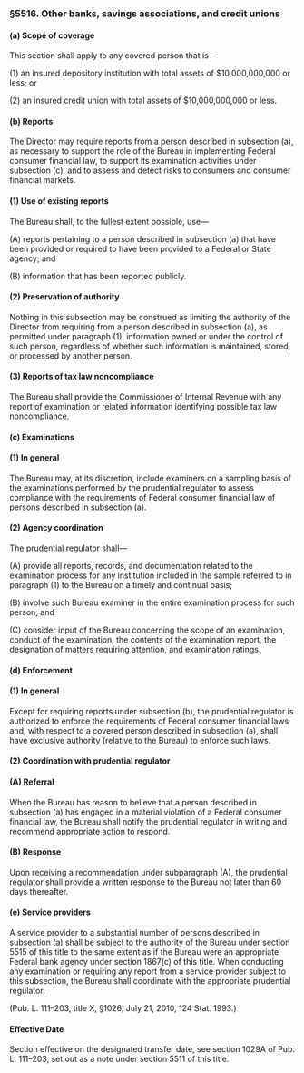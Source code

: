 ### §5516. Other banks, savings associations, and credit unions ###

#### (a) Scope of coverage ####

This section shall apply to any covered person that is—

(1) an insured depository institution with total assets of $10,000,000,000 or less; or

(2) an insured credit union with total assets of $10,000,000,000 or less.

#### (b) Reports ####

The Director may require reports from a person described in subsection (a), as necessary to support the role of the Bureau in implementing Federal consumer financial law, to support its examination activities under subsection (c), and to assess and detect risks to consumers and consumer financial markets.

#### (1) Use of existing reports ####

The Bureau shall, to the fullest extent possible, use—

(A) reports pertaining to a person described in subsection (a) that have been provided or required to have been provided to a Federal or State agency; and

(B) information that has been reported publicly.

#### (2) Preservation of authority ####

Nothing in this subsection may be construed as limiting the authority of the Director from requiring from a person described in subsection (a), as permitted under paragraph (1), information owned or under the control of such person, regardless of whether such information is maintained, stored, or processed by another person.

#### (3) Reports of tax law noncompliance ####

The Bureau shall provide the Commissioner of Internal Revenue with any report of examination or related information identifying possible tax law noncompliance.

#### (c) Examinations ####

#### (1) In general ####

The Bureau may, at its discretion, include examiners on a sampling basis of the examinations performed by the prudential regulator to assess compliance with the requirements of Federal consumer financial law of persons described in subsection (a).

#### (2) Agency coordination ####

The prudential regulator shall—

(A) provide all reports, records, and documentation related to the examination process for any institution included in the sample referred to in paragraph (1) to the Bureau on a timely and continual basis;

(B) involve such Bureau examiner in the entire examination process for such person; and

(C) consider input of the Bureau concerning the scope of an examination, conduct of the examination, the contents of the examination report, the designation of matters requiring attention, and examination ratings.

#### (d) Enforcement ####

#### (1) In general ####

Except for requiring reports under subsection (b), the prudential regulator is authorized to enforce the requirements of Federal consumer financial laws and, with respect to a covered person described in subsection (a), shall have exclusive authority (relative to the Bureau) to enforce such laws.

#### (2) Coordination with prudential regulator ####

#### (A) Referral ####

When the Bureau has reason to believe that a person described in subsection (a) has engaged in a material violation of a Federal consumer financial law, the Bureau shall notify the prudential regulator in writing and recommend appropriate action to respond.

#### (B) Response ####

Upon receiving a recommendation under subparagraph (A), the prudential regulator shall provide a written response to the Bureau not later than 60 days thereafter.

#### (e) Service providers ####

A service provider to a substantial number of persons described in subsection (a) shall be subject to the authority of the Bureau under section 5515 of this title to the same extent as if the Bureau were an appropriate Federal bank agency under section 1867(c) of this title. When conducting any examination or requiring any report from a service provider subject to this subsection, the Bureau shall coordinate with the appropriate prudential regulator.

(Pub. L. 111–203, title X, §1026, July 21, 2010, 124 Stat. 1993.)

#### Effective Date ####

Section effective on the designated transfer date, see section 1029A of Pub. L. 111–203, set out as a note under section 5511 of this title.